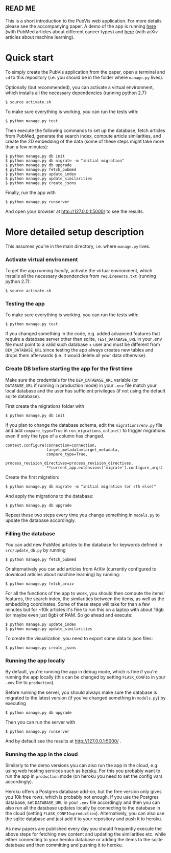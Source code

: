 ## READ ME

This is a short introduction to the PubVis web application. For more details please see the accompanying paper. A demo of the app is running [here](https://pubvis.herokuapp.com/) (with PubMed articles about different cancer types) and [here](https://arxvis.herokuapp.com/) (with arXiv articles about machine learning).

# Quick start
To simply create the PubVis application from the paper, open a terminal and `cd` to this repository (i.e. you should be in the folder where `manage.py` lives). 

Optionally (but recommended), you can activate a virtual environment, which installs all the necessary dependencies (running python 2.7):

    $ source activate.sh

To make sure everything is working, you can run the tests with:

    $ python manage.py test

Then execute the following commands to set up the database, fetch articles from PubMed, generate the search index, compute article similarities, and create the 2D embedding of the data (some of these steps might take more than a few minutes):

    $ python manage.py db init
    $ python manage.py db migrate -m "initial migration"
    $ python manage.py db upgrade
    $ python manage.py fetch_pubmed
    $ python manage.py update_index
    $ python manage.py update_similarities
    $ python manage.py create_jsons

Finally, run the app with

    $ python manage.py runserver

And open your browser at http://127.0.0.1:5000/ to see the results.

# More detailed setup description

This assumes you're in the main directory, i.e. where `manage.py` lives.

### Activate virtual environment
To get the app running *locally*, activate the virtual environment, which installs all the necessary dependencies from `requirements.txt` (running python 2.7):

    $ source activate.sh

### Testing the app
To make sure everything is working, you can run the tests with:

    $ python manage.py test

If you changed something in the code, e.g. added advanced features that require a database server other than sqlite, `TEST_DATABASE_URL` in your .env file must point to a valid such database + user and must be different from `DEV_DATABASE_URL` since testing the app always creates new tables and drops them afterwards (i.e. it would delete all your data otherwise).

### Create DB before starting the app for the first time
Make sure the credentials for the `DEV_DATABASE_URL` variable (or `DATABASE_URL` if running in production mode) in your `.env` file match your local database and the user has sufficient privileges (if not using the default sqlite database).

First create the migrations folder with

    $ python manage.py db init

If you plan to change the database schema, edit the `migrations/env.py` file and add `compare_type=True` in `run_migrations_online()` to trigger migrations even if only the type of a column has changed.

    context.configure(connection=connection,
                      target_metadata=target_metadata,
                      compare_type=True,
                      process_revision_directives=process_revision_directives,
                      **current_app.extensions['migrate'].configure_args)

Create the first migration:

    $ python manage.py db migrate -m "initial migration (or sth else)"
And apply the migrations to the database:

    $ python manage.py db upgrade

Repeat these two steps every time you change something in `models.py` to update the database accordingly.

### Filling the database
You can add new PubMed articles to the database for keywords defined in `src/update_db.py` by running

    $ python manage.py fetch_pubmed

Or alternatively you can add articles from ArXiv (currently configured to download articles about machine learning) by running:

    $ python manage.py fetch_arxiv

For all the functions of the app to work, you should then compute the items' features, the search index, the similarities between the items, as well as the embedding coordinates. Some of these steps will take for than a few minutes but for ~10k articles it's fine to run this on a laptop with about 16gb (or maybe even just 8gb) of RAM. So go ahead and execute:

    $ python manage.py update_index
    $ python manage.py update_similarities

To create the visualization, you need to export some data to json files:

    $ python manage.py create_jsons

### Running the app locally
By default, you're running the app in debug mode, which is fine if you're running the app locally (this can be changed by setting `FLASK_CONFIG` in your `.env` file to `production`).

Before running the server, you should always make sure the database is migrated to the latest version (if you've changed something in `models.py`) by executing

    $ python manage.py db upgrade

Then you can run the server with 
    
    $ python manage.py runserver

And by default see the results at http://127.0.0.1:5000/ .

### Running the app in the cloud
Similarly to the demo versions you can also run the app in the cloud, e.g. using web hosting services such as [heroku](https://www.heroku.com/).
For this you probably want to run the app in `production` mode (on heroku you need to set the config vars accordingly). 

Heroku offers a Postgres database add-on, but the free version only gives you 10k free rows, which is probably not enough. If you use the Postgres database, set `DATABASE_URL` in your `.env` file accordingly and then you can also run all the database updates locally by connecting to the database in the cloud (setting `FLASK_CONFIG=production`). Alternatively, you can also use the sqlite database and just add it to your repository and push it to heroku.

As new papers are published every day you should frequently execute the above steps for fetching new content and updating the similarities etc. while either connecting to your heroku database or adding the items to the sqlite database and then committing and pushing it to heroku.

